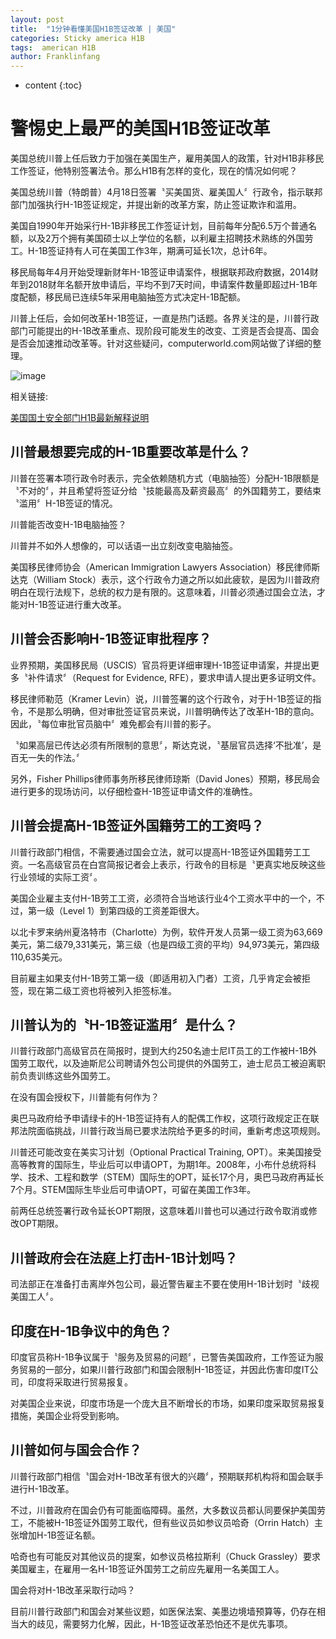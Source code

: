 ```yaml
---
layout: post
title:  "1分钟看懂美国H1B签证改革 | 美国"
categories: Sticky america H1B
tags:  american H1B
author: Franklinfang
---
```


* content
{:toc}

# 警惕史上最严的美国H1B签证改革

美国总统川普上任后致力于加强在美国生产，雇用美国人的政策，针对H1B非移民工作签证，他特别签署法令。那么H1B有怎样的变化，现在的情况如何呢？

美国总统川普（特朗普）4月18日签署〝买美国货、雇美国人〞行政令，指示联邦部门加强执行H-1B签证规定，并提出新的改革方案，防止签证欺诈和滥用。

美国自1990年开始采行H-1B非移民工作签证计划，目前每年分配6.5万个普通名额，以及2万个拥有美国硕士以上学位的名额，以利雇主招聘技术熟练的外国劳工。H-1B签证持有人可在美国工作3年，期满可延长1次，总计6年。

移民局每年4月开始受理新财年H-1B签证申请案件，根据联邦政府数据，2014财年到2018财年名额开放申请后，平均不到7天时间，申请案件数量即超过H-1B年度配额，移民局已连续5年采用电脑抽签方式决定H-1B配额。

川普上任后，会如何改革H-1B签证，一直是热门话题。各界关注的是，川普行政部门可能提出的H-1B改革重点、现阶段可能发生的改变、工资是否会提高、国会是否会加速推动改革等。针对这些疑问，computerworld.com网站做了详细的整理。


![image](https://e-images.juwaistatic.com/2017/05/BuyAmerican.jpg)



相关链接:

[美国国土安全部门H1B最新解释说明](https://www.dol.gov/sites/dolgov/files/ETA/oflc/pdfs/DOL-Interim-Final-Rule-Strengthening-Wage-Protections-for-the-Temporary-and-Permanent-Employment-of-Certain-Aliens-in-the-United-States.pdf)



## 川普最想要完成的H-1B重要改革是什么？

川普在签署本项行政令时表示，完全依赖随机方式（电脑抽签）分配H-1B限额是〝不对的〞，并且希望将签证分给〝技能最高及薪资最高〞的外国籍劳工，要结束〝滥用〞H-1B签证的情况。

川普能否改变H-1B电脑抽签？

川普并不如外人想像的，可以话语一出立刻改变电脑抽签。

美国移民律师协会（American Immigration Lawyers Association）移民律师斯达克（William Stock）表示，这个行政令力道之所以如此疲软，是因为川普政府明白在现行法规下，总统的权力是有限的。这意味着，川普必须通过国会立法，才能对H-1B签证进行重大改革。

## 川普会否影响H-1B签证审批程序？

业界预期，美国移民局（USCIS）官员将更详细审理H-1B签证申请案，并提出更多〝补件请求〞（Request for Evidence, RFE），要求申请人提出更多证明文件。

移民律师勒范（Kramer Levin）说，川普签署的这个行政令，对于H-1B签证的指令，不是那么明确，但对审批签证官员来说，川普明确传达了改革H-1B的意向。因此，〝每位审批官员脑中〞难免都会有川普的影子。

〝如果高层已传达必须有所限制的意思〞，斯达克说，〝基层官员选择‘不批准’，是百无一失的作法。〞

另外，Fisher Phillips律师事务所移民律师琼斯（David Jones）预期，移民局会进行更多的现场访问，以仔细检查H-1B签证申请文件的准确性。

## 川普会提高H-1B签证外国籍劳工的工资吗？

川普行政部门相信，不需要通过国会立法，就可以提高H-1B签证外国籍劳工工资。一名高级官员在白宫简报记者会上表示，行政令的目标是〝更真实地反映这些行业领域的实际工资〞。

美国企业雇主支付H-1B劳工工资，必须符合当地该行业4个工资水平中的一个，不过，第一级（Level 1）到第四级的工资差距很大。

以北卡罗来纳州夏洛特市（Charlotte）为例，软件开发人员第一级工资为63,669美元，第二级79,331美元，第三级（也是四级工资的平均）94,973美元，第四级 110,635美元。

目前雇主如果支付H-1B劳工第一级（即适用初入门者）工资，几乎肯定会被拒签，现在第二级工资也将被列入拒签标准。

## 川普认为的〝H-1B签证滥用〞是什么？

川普行政部门高级官员在简报时，提到大约250名迪士尼IT员工的工作被H-1B外国劳工取代，以及迪斯尼公司聘请外包公司提供的外国劳工，迪士尼员工被迫离职前负责训练这些外国劳工。

在没有国会授权下，川普能有何作为？

奥巴马政府给予申请绿卡的H-1B签证持有人的配偶工作权，这项行政规定正在联邦法院面临挑战，川普行政当局已要求法院给予更多的时间，重新考虑这项规则。

川普还可能改变在美实习计划（Optional Practical Training, OPT）。来美国接受高等教育的国际生，毕业后可以申请OPT，为期1年。2008年，小布什总统将科学、技术、工程和数学（STEM）国际生的OPT，延长17个月，奥巴马政府再延长7个月。STEM国际生毕业后可申请OPT，可留在美国工作3年。

前两任总统签署行政令延长OPT期限，这意味着川普也可以通过行政令取消或修改OPT期限。

## 川普政府会在法庭上打击H-1B计划吗？

司法部正在准备打击离岸外包公司，最近警告雇主不要在使用H-1B计划时〝歧视美国工人〞。

## 印度在H-1B争议中的角色？

印度官员称H-1B争议属于〝服务及贸易的问题〞，已警告美国政府，工作签证为服务贸易的一部分，如果川普行政部门和国会限制H-1B签证，并因此伤害印度IT公司，印度将采取进行贸易报复。

对美国企业来说，印度市场是一个庞大且不断增长的市场，如果印度采取贸易报复措施，美国企业将受到影响。

## 川普如何与国会合作？

川普行政部门相信〝国会对H-1B改革有很大的兴趣〞，预期联邦机构将和国会联手进行H-1B改革。

不过，川普政府在国会仍有可能面临障碍。虽然，大多数议员都认同要保护美国劳工，不能被H-1B签证外国劳工取代，但有些议员如参议员哈奇（Orrin Hatch）主张增加H-1B签证名额。

哈奇也有可能反对其他议员的提案，如参议员格拉斯利（Chuck Grassley）要求美国雇主，在雇用一名H-1B签证外国劳工之前应先雇用一名美国工人。

国会将对H-1B改革采取行动吗？

目前川普行政部门和国会对某些议题，如医保法案、美墨边境墙预算等，仍存在相当大的歧见，需要努力化解，因此，H-1B签证改革恐怕还不是优先事项。